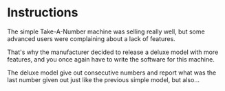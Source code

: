 # Instructions

The simple Take-A-Number machine was selling really well, but some advanced users were complaining about a lack of features.

That's why the manufacturer decided to release a deluxe model with more features, and you once again have to write the software for this machine.

The deluxe model give out consecutive numbers and report what was the last number given out just like the previous simple model, but also...


